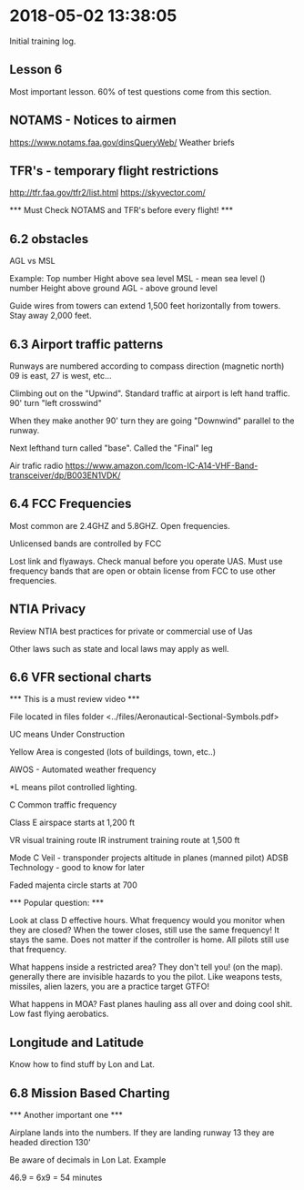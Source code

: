 # 2018-05-02 13:38:05

Initial training log.

## Lesson 6

Most important lesson. 60% of test questions come from this section.

## NOTAMS - Notices to airmen

<https://www.notams.faa.gov/dinsQueryWeb/>
Weather briefs

## TFR's - temporary flight restrictions

<http://tfr.faa.gov/tfr2/list.html>
<https://skyvector.com/>

*** Must Check NOTAMS and TFR's before every flight! ***

## 6.2 obstacles

AGL vs MSL

Example:
Top number Hight above sea level MSL - mean sea level
() number Height above ground AGL - above ground level

Guide wires from towers can extend 1,500 feet horizontally from towers. Stay away 2,000 feet.

## 6.3 Airport traffic patterns

Runways are numbered according to compass direction (magnetic north) 09 is east, 27 is west, etc...

Climbing out on the "Upwind". Standard traffic at airport is left hand traffic. 90' turn "left crosswind"

When they make another 90' turn they are going "Downwind" parallel to the runway.

Next lefthand turn called "base". Called the "Final" leg

Air trafic radio
<https://www.amazon.com/Icom-IC-A14-VHF-Band-transceiver/dp/B003EN1VDK/>

## 6.4 FCC Frequencies

Most common are 2.4GHZ and 5.8GHZ. Open frequencies.

Unlicensed bands are controlled by FCC

Lost link and flyaways. Check manual before you operate UAS. Must use frequency bands that are open or obtain license from FCC to use other frequencies.

## NTIA Privacy

Review NTIA best practices for private or commercial use of Uas

Other laws such as state and local laws may apply as well.

## 6.6 VFR sectional charts 

*** This is a must review video ***

File located in files folder <../files/Aeronautical-Sectional-Symbols.pdf>

UC means Under Construction

Yellow Area is congested (lots of buildings, town, etc..)

AWOS - Automated weather frequency

*L means pilot controlled lighting.

C Common traffic frequency

Class E airspace starts at 1,200 ft

VR visual training route
IR instrument training route at 1,500 ft

Mode C Veil - transponder projects altitude in planes (manned pilot)
ADSB Technology - good to know for later 

Faded majenta circle starts at 700

*** Popular question: ***

Look at class D effective hours. What frequency would you monitor when they are closed? When the tower closes, still use the same frequency! It stays the same. Does not matter if the controller is home. All pilots still use that frequency.

What happens inside a restricted area? They don't tell you! (on the map). generally there are invisible hazards to you the pilot. Like weapons tests, missiles, alien lazers, you are a practice target GTFO!

What happens in MOA? Fast planes hauling ass all over and doing cool shit. Low fast flying aerobatics.

## Longitude and Latitude

Know how to find stuff by Lon and Lat.

## 6.8 Mission Based Charting

*** Another important one ***

Airplane lands into the numbers. If they are landing runway 13 they are headed direction 130'

Be aware of decimals in Lon Lat. Example

46.9 = 6x9 = 54 minutes

